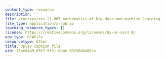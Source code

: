```yaml
---
content_type: resource
description: ''
file: /courses/res-ll-005-mathematics-of-big-data-and-machine-learning-january-iap-2020/15ee64a903f75fb18e4e89230d4482cb_P5SjikeOHr0.vtt
file_type: application/x-subrip
learning_resource_types: []
license: https://creativecommons.org/licenses/by-nc-sa/4.0/
ocw_type: OCWFile
resourcetype: Other
title: 3play caption file
uid: 15ee64a9-03f7-5fb1-8e4e-89230d4482cb
---
```

